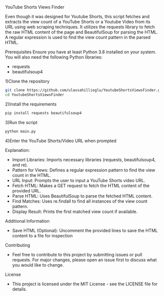 YouTube Shorts Views Finder

Even though it was designed for Youtube Shorts, this script fetches and extracts the view count of a YouTube Shorts or a Youtube Video from its URL using web scraping techniques. It utilizes the requests library to fetch the raw HTML content of the page and BeautifulSoup for parsing the HTML. A regular expression is used to find the view count pattern in the parsed HTML.

Prerequisites
Ensure you have at least Python 3.8 installed on your system. You will also need the following Python libraries:

- requests
- beautifulsoup4

1)Clone the repository

```bash
git clone https://github.com/ulassahillioglu/YoutubeShortsViewsFinder.git
cd YoutubeShortsViewsFinder
```

2)Install the requirements
```bash
pip install requests beautifulsoup4
```

3)Run the script
```bash
python main.py
```
4)Enter the YouTube Shorts/Video URL when prompted

Explanation:
* Import Libraries: Imports necessary libraries (requests, beautifulsoup4, and re).
* Pattern for Views: Defines a regular expression pattern to find the view count in the HTML.
* URL Input: Prompts the user to input a YouTube Shorts video URL.
* Fetch HTML: Makes a GET request to fetch the HTML content of the provided URL.
* Parse HTML: Uses BeautifulSoup to parse the fetched HTML content.
* Find Matches: Uses re.findall to find all instances of the view count pattern.
* Display Result: Prints the first matched view count if available.

Additional Information
- Save HTML (Optional): Uncomment the provided lines to save the HTML content to a file for inspection

Contributing
- Feel free to contribute to this project by submitting issues or pull requests. For major changes, please open an issue first to discuss what you would like to change.

License
- This project is licensed under the MIT License - see the LICENSE file for details.


